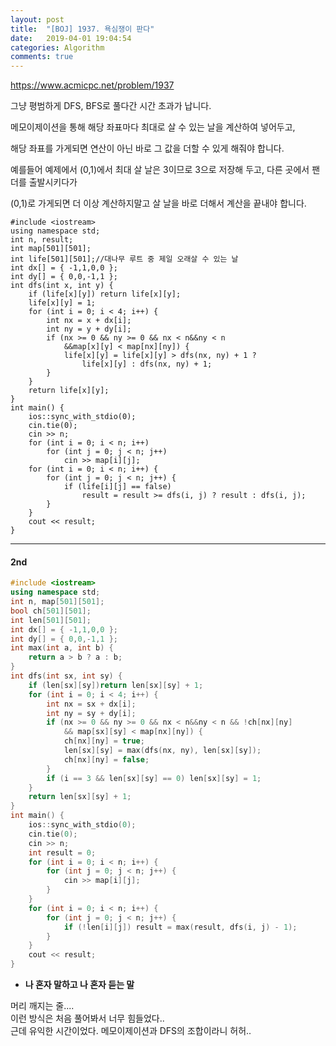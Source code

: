 ```yaml
---
layout: post
title:  "[BOJ] 1937. 욕심쟁이 판다"
date:   2019-04-01 19:04:54
categories: Algorithm
comments: true
---
```


https://www.acmicpc.net/problem/1937  


그냥 평범하게 DFS, BFS로 풀다간 시간 초과가 납니다.  

메모이제이션을 통해 해당 좌표마다 최대로 살 수 있는 날을 계산하여 넣어두고,  


해당 좌표를 가게되면 연산이 아닌 바로 그 값을 더할 수 있게 해줘야 합니다.  

예를들어 예제에서 (0,1)에서 최대 살 날은 3이므로 3으로 저장해 두고, 다른 곳에서 팬더를 출발시키다가  

(0,1)로 가게되면 더 이상 계산하지말고 살 날을 바로 더해서 계산을 끝내야 합니다.  


~~~
#include <iostream>
using namespace std;
int n, result;
int map[501][501];
int life[501][501];//대나무 루트 중 제일 오래살 수 있는 날
int dx[] = { -1,1,0,0 };
int dy[] = { 0,0,-1,1 };
int dfs(int x, int y) {
    if (life[x][y]) return life[x][y];
    life[x][y] = 1;
    for (int i = 0; i < 4; i++) {
        int nx = x + dx[i];
        int ny = y + dy[i];
        if (nx >= 0 && ny >= 0 && nx < n&&ny < n
            &&map[x][y] < map[nx][ny]) {
            life[x][y] = life[x][y] > dfs(nx, ny) + 1 ? 
                life[x][y] : dfs(nx, ny) + 1;
        }
    }
    return life[x][y];
}
int main() {
    ios::sync_with_stdio(0);
    cin.tie(0);
    cin >> n;
    for (int i = 0; i < n; i++)
        for (int j = 0; j < n; j++)
            cin >> map[i][j];
    for (int i = 0; i < n; i++) {
        for (int j = 0; j < n; j++) {
            if (life[i][j] == false)
                result = result >= dfs(i, j) ? result : dfs(i, j);
        }
    }
    cout << result;
}
~~~

---  

#### 2nd

~~~cpp
#include <iostream>
using namespace std;
int n, map[501][501];
bool ch[501][501];
int len[501][501];
int dx[] = { -1,1,0,0 };
int dy[] = { 0,0,-1,1 };
int max(int a, int b) {
    return a > b ? a : b;
}
int dfs(int sx, int sy) {
    if (len[sx][sy])return len[sx][sy] + 1;
    for (int i = 0; i < 4; i++) {
        int nx = sx + dx[i];
        int ny = sy + dy[i];
        if (nx >= 0 && ny >= 0 && nx < n&&ny < n && !ch[nx][ny]
            && map[sx][sy] < map[nx][ny]) {
            ch[nx][ny] = true;
            len[sx][sy] = max(dfs(nx, ny), len[sx][sy]);
            ch[nx][ny] = false;
        }
        if (i == 3 && len[sx][sy] == 0) len[sx][sy] = 1;
    }
    return len[sx][sy] + 1;
}
int main() {
    ios::sync_with_stdio(0);
    cin.tie(0);
    cin >> n;
    int result = 0;
    for (int i = 0; i < n; i++) {
        for (int j = 0; j < n; j++) {
            cin >> map[i][j];
        }
    }
    for (int i = 0; i < n; i++) {
        for (int j = 0; j < n; j++) {
            if (!len[i][j]) result = max(result, dfs(i, j) - 1);
        }
    }
    cout << result;
}
~~~


- **나 혼자 말하고 나 혼자 듣는 말**

머리 깨지는 줄....  
이런 방식은 처음 풀어봐서 너무 힘들었다..  
근데 유익한 시간이었다. 메모이제이션과 DFS의 조합이라니 허허..  

